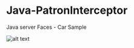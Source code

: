 # Java-PatronInterceptor

Java server Faces - Car Sample


![alt text](https://raw.githubusercontent.com/arnoldguti/JavaInterceptor/master/images/img1.png)
